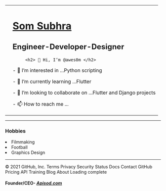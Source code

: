 <!DOCTYPE html>
<html lang="en" dir="ltr">

<body>
  <table cellspacing='30'>
    <tr>
      <td><img src="images/som.png" alt=""></td>
      <td>
        <h1><a href="http://somsubhra.ezyro.com/">Som Subhra</a></h1>
        <h2>Engineer-Developer-Designer</h2>
       
         <h2> 👋 Hi, I’m @awes0m </h2>
<p>- 👀 I’m interested in ...Python scripting</p>
<p>- 🌱 I’m currently learning ...Flutter</p>
<p>- 💞️ I’m looking to collaborate on ...Flutter and Django projects</p>
<p>- 📫 How to reach me ...<somdevalmighty@gmail.com></p>     
      </td>
    </tr>
  </table>

  <hr size='3'>
  <h3>Hobbies</h3>
  <li>Filmmaking</li>
  <li>Football</li>
  <li>Graphics Design</li>
  <hr>
  
</html>
© 2021 GitHub, Inc.
Terms
Privacy
Security
Status
Docs
Contact GitHub
Pricing
API
Training
Blog
About
Loading complete
 <h4>Founder/CEO- <i><strong><a href="apisod.com">Apisod.com</a></strong></i></h4>
<!---
awes0m/awes0m is a ✨ special ✨ repository because its `README.md` (this file) appears on your GitHub profile.
You can click the Preview link to take a look at your changes.
--->
